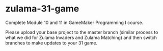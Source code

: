 # zulama-31-game

Complete Module 10 and 11 in GameMaker Programming I course. 

Please upload your base project to the master branch (similar process to what we did for Zulama Invaders and Zulama Matching) and then switch branches to make updates to your 31 game.
